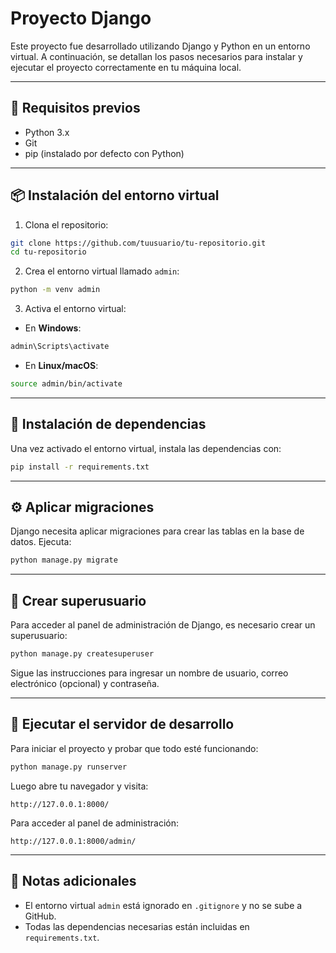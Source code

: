 # Proyecto Django

Este proyecto fue desarrollado utilizando Django y Python en un entorno virtual. A continuación, se detallan los pasos necesarios para instalar y ejecutar el proyecto correctamente en tu máquina local.

---

## 🧱 Requisitos previos

- Python 3.x
- Git
- pip (instalado por defecto con Python)

---

## 📦 Instalación del entorno virtual

1. Clona el repositorio:

```bash
git clone https://github.com/tuusuario/tu-repositorio.git
cd tu-repositorio
```

2. Crea el entorno virtual llamado `admin`:

```bash
python -m venv admin
```

3. Activa el entorno virtual:

- En **Windows**:

```bash
admin\Scripts\activate
```

- En **Linux/macOS**:

```bash
source admin/bin/activate
```

---

## 📜 Instalación de dependencias

Una vez activado el entorno virtual, instala las dependencias con:

```bash
pip install -r requirements.txt
```

---

## ⚙️ Aplicar migraciones

Django necesita aplicar migraciones para crear las tablas en la base de datos. Ejecuta:

```bash
python manage.py migrate
```

---

## 👤 Crear superusuario

Para acceder al panel de administración de Django, es necesario crear un superusuario:

```bash
python manage.py createsuperuser
```

Sigue las instrucciones para ingresar un nombre de usuario, correo electrónico (opcional) y contraseña.

---

## 🚀 Ejecutar el servidor de desarrollo

Para iniciar el proyecto y probar que todo esté funcionando:

```bash
python manage.py runserver
```

Luego abre tu navegador y visita:

```
http://127.0.0.1:8000/
```

Para acceder al panel de administración:

```
http://127.0.0.1:8000/admin/
```

---

## 🧼 Notas adicionales

- El entorno virtual `admin` está ignorado en `.gitignore` y no se sube a GitHub.
- Todas las dependencias necesarias están incluidas en `requirements.txt`.
